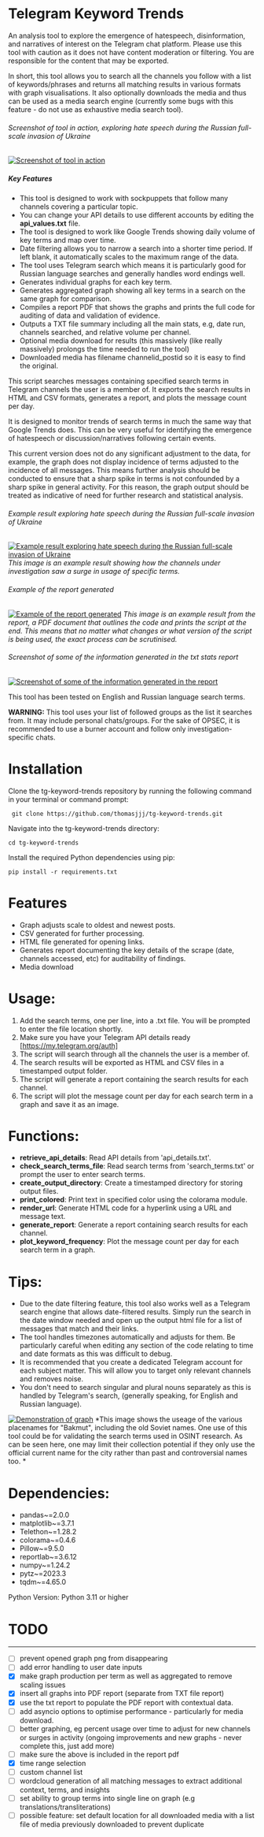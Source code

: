 # Telegram Keyword Trends
An analysis tool to explore the emergence of hatespeech, disinformation, and narratives of interest on the Telegram chat platform. Please use this tool with caution as it does not have content moderation or filtering. You are responsible for the content that may be exported.

In short, this tool allows you to search all the channels you follow with a list of keywords/phrases and returns all matching results in various formats with graph visualisations. It also optionally downloads the media and thus can be used as a media search engine (currently some bugs with this feature - do not use as exhaustive media search tool).

###### Screenshot of tool in action, exploring hate speech during the Russian full-scale invasion of Ukraine
[![Screenshot of tool in action](https://user-images.githubusercontent.com/118008765/230943146-8c7fc77f-0b2f-4bf3-8f07-9e3d959ca30c.png "Screenshot of tool in action")](https://user-images.githubusercontent.com/118008765/230943146-8c7fc77f-0b2f-4bf3-8f07-9e3d959ca30c.png "Screenshot of tool in action")


##### Key Features
- This tool is designed to work with sockpuppets that follow many channels covering a particular topic.
- You can change your API details to use different accounts by editing the **api_values.txt** file.
- The tool is designed to work like Google Trends showing daily volume of key terms and map over time.
- Date filtering allows you to narrow a search into a shorter time period. If left blank, it automatically scales to the maximum range of the data.
- The tool uses Telegram search which means it is particularly good for Russian language searches and generally handles word endings well.
- Generates individual graphs for each key term.
- Generates aggregated graph showing all key terms in a search on the same graph for comparison.
- Compiles a report PDF that shows the graphs and prints the full code for auditing of data and validation of evidence.
- Outputs a TXT file summary including all the main stats, e.g, date run, channels searched, and relative volume per channel.
- Optional media download for results (this massively (like really massively) prolongs the time needed to run the tool)
- Downloaded media has filename channelid_postid so it is easy to find the original.



This script searches messages containing specified search terms in Telegram channels the user is a member of. It exports the search results in HTML and CSV formats, generates a report, and plots the message count per day.

It is designed to monitor trends of search terms in much the same way that Google Trends does. This can be very useful for identifying the emergence of hatespeech or discussion/narratives following certain events.

This current version does not do any significant adjustment to the data, for example, the graph does not display incidence of terms adjusted to the incidence of all messages. This means further analysis should be conducted to ensure that a sharp spike in terms is not confounded by a sharp spike in general activity. For this reason, the graph output should be treated as indicative of need for further research and statistical analysis.

###### Example result exploring hate speech during the Russian full-scale invasion of Ukraine
[![Example result exploring hate speech during the Russian full-scale invasion of Ukraine](https://user-images.githubusercontent.com/118008765/230750727-0a4f74db-9ab2-41df-b49a-c1ec2c785753.png "Example result exploring hate speech during the Russian full-scale invasion of Ukraine")](https://user-images.githubusercontent.com/118008765/230750727-0a4f74db-9ab2-41df-b49a-c1ec2c785753.png "Example result exploring hate speech during the Russian full-scale invasion of Ukraine")
*This image is an example result showing how the channels under investigation saw a surge in usage of specific terms.*

###### Example of the report generated 
[![Example of the report generated](https://user-images.githubusercontent.com/118008765/231264336-74be2122-dcec-4146-ac51-a5062a79e436.png "Example of the report generated")](https://user-images.githubusercontent.com/118008765/231264336-74be2122-dcec-4146-ac51-a5062a79e436.png "Example of the report generated")
*This image is an example result from the report, a PDF document that outlines the code and prints the script at the end. This means that no matter what changes or what version of the script is being used, the exact process can be scrutinised.*

###### Screenshot of some of the information generated in the txt stats report

[![Screenshot of some of the information generated in the report](https://user-images.githubusercontent.com/118008765/230942324-d42d96da-8df4-4a87-8201-360852b2f662.png "xxx")](https://user-images.githubusercontent.com/118008765/230942324-d42d96da-8df4-4a87-8201-360852b2f662.png "xxx")

This tool has been tested on English and Russian language search terms.

**WARNING:** This tool uses your list of followed groups as the list it searches from. It may include personal chats/groups. For the sake of OPSEC, it is recommended to use a burner account and follow only investigation-specific chats.

# Installation
Clone the tg-keyword-trends repository by running the following command in your terminal or command prompt:

``` git clone https://github.com/thomasjjj/tg-keyword-trends.git```

Navigate into the tg-keyword-trends directory:

```cd tg-keyword-trends```

Install the required Python dependencies using pip:

```pip install -r requirements.txt```

# Features
- Graph adjusts scale to oldest and newest posts.
- CSV generated for further processing.
- HTML file generated for opening links.
- Generates report documenting the key details of the scrape (date, channels accessed, etc) for auditability of findings.
- Media download

# Usage:

1. Add the search terms, one per line, into a .txt file. You will be prompted to enter the file location shortly.
2. Make sure you have your Telegram API details ready [https://my.telegram.org/auth]
3. The script will search through all the channels the user is a member of.
4. The search results will be exported as HTML and CSV files in a timestamped output folder.
5. The script will generate a report containing the search results for each channel.
6. The script will plot the message count per day for each search term in a graph and save it as an image.


# Functions:

- **retrieve_api_details**: Read API details from 'api_details.txt'.
- **check_search_terms_file**: Read search terms from 'search_terms.txt' or prompt the user to enter search terms.
- **create_output_directory**: Create a timestamped directory for storing output files.
- **print_colored**: Print text in specified color using the colorama module.
- **render_url**: Generate HTML code for a hyperlink using a URL and message text.
- **generate_report**: Generate a report containing search results for each channel.
- **plot_keyword_frequency**: Plot the message count per day for each search term in a graph.

# Tips:
- Due to the date filtering feature, this tool also works well as a Telegram search engine that allows date-filtered results. Simply run the search in the date window needed and open up the output html file for a list of messages that match and their links.
- The tool handles timezones automatically and adjusts for them. Be particularly careful when editing any section of the code relating to time and date formats as this was difficult to debug. 
- It is recommended that you create a dedicated Telegram account for each subject matter. This will allow you to target only relevant channels and removes noise. 
- You don't need to search singular and plural nouns separately as this is handled by Telegram's search, (generally speaking, for English and Russian language).

[![Demonstration of graph](https://user-images.githubusercontent.com/118008765/232030941-aa506853-48ba-4433-8abf-1ee454ea1e5b.png "Demonstration of graph")](https://user-images.githubusercontent.com/118008765/232030941-aa506853-48ba-4433-8abf-1ee454ea1e5b.png "Demonstration of graph")
*This image shows the useage of the various placenames for "Bakmut", including the old Soviet names. One use of this tool could be for validating the search terms used in OSINT research. As can be seen here, one may limit their collection potential if they only use the official current name for the city rather than past and controversial names too. *

# Dependencies:

- pandas~=2.0.0
- matplotlib~=3.7.1
- Telethon~=1.28.2
- colorama~=0.4.6
- Pillow~=9.5.0
- reportlab~=3.6.12
- numpy~=1.24.2
- pytz~=2023.3
- tqdm~=4.65.0

Python Version: Python 3.11 or higher

# TODO

------------

- [ ] prevent opened graph png from disappearing
- [ ] add error handling to user date inputs
- [x] make graph production per term as well as aggregated to remove scaling issues
- [x] insert all graphs into PDF report (separate from TXT file report)
- [x] use the txt report to populate the PDF report with contextual data.
- [ ] add asyncio options to optimise performance - particularly for media download.
- [ ] better graphing, eg percent usage over time to adjust for new channels or surges in activity (ongoing improvements and new graphs - never complete this, just add more)
- [ ] make sure the above is included in the report pdf
- [x] time range selection
- [ ] custom channel list
- [ ] wordcloud generation of all matching messages to extract additional context, terms, and insights
- [ ] set ability to group terms into single line on graph (e.g translations/transliterations)
- [ ] possible feature: set default location for all downloaded media with a list file of media previously downloaded to prevent duplicate
